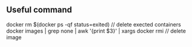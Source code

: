 ## Useful command
docker rm $(docker ps -qf status=exited)  // delete exected containers
docker images | grep none | awk '{print $3}' | xargs docker rmi   // delete <none> image
